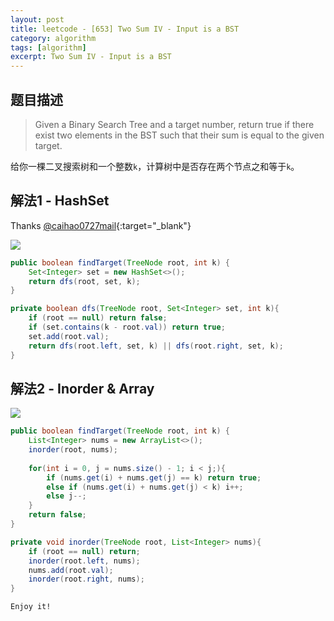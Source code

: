 ```yaml
---
layout: post
title: leetcode - [653] Two Sum IV - Input is a BST
category: algorithm
tags: [algorithm]
excerpt: Two Sum IV - Input is a BST
---
```


## 题目描述  

> Given a Binary Search Tree and a target number, return true if there exist two elements in the BST such that their sum is equal to the given target.  

给你一棵二叉搜索树和一个整数`k`，计算树中是否存在两个节点之和等于`k`。  



## 解法1 - HashSet  


Thanks [@caihao0727mail](https://leetcode.com/problems/two-sum-iv-input-is-a-bst/discuss/106059/JavaC%2B%2B-Three-simple-methods-choose-one-you-like){:target="_blank"}  

![](https://yyc-images.oss-cn-beijing.aliyuncs.com/leetcode_653_set.png)  


``` java
public boolean findTarget(TreeNode root, int k) {
    Set<Integer> set = new HashSet<>();
    return dfs(root, set, k);
}

private boolean dfs(TreeNode root, Set<Integer> set, int k){
    if (root == null) return false;
    if (set.contains(k - root.val)) return true;
    set.add(root.val);
    return dfs(root.left, set, k) || dfs(root.right, set, k);
}

```


## 解法2 - Inorder & Array  

![](https://yyc-images.oss-cn-beijing.aliyuncs.com/leetcode_653_inorder.png)  


``` java
public boolean findTarget(TreeNode root, int k) {
    List<Integer> nums = new ArrayList<>();
    inorder(root, nums);
    
    for(int i = 0, j = nums.size() - 1; i < j;){
        if (nums.get(i) + nums.get(j) == k) return true;
        else if (nums.get(i) + nums.get(j) < k) i++;
        else j--;
    }
    return false;
}

private void inorder(TreeNode root, List<Integer> nums){
    if (root == null) return;
    inorder(root.left, nums);
    nums.add(root.val);
    inorder(root.right, nums);
}
```


`Enjoy it!`